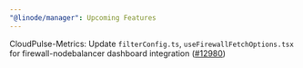 ```yaml
---
"@linode/manager": Upcoming Features
---
```


CloudPulse-Metrics: Update `filterConfig.ts`, `useFirewallFetchOptions.tsx` for firewall-nodebalancer dashboard integration ([#12980](https://github.com/linode/manager/pull/12980))
